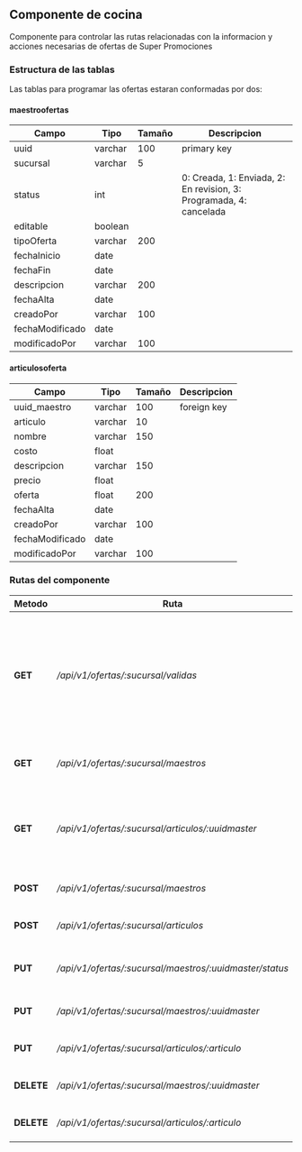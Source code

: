 ## Componente de cocina

Componente para controlar las rutas relacionadas con la informacion y acciones necesarias de ofertas de Super Promociones

### Estructura de las tablas

Las tablas para programar las ofertas estaran conformadas por dos:

#### maestroofertas

| **Campo** | **Tipo** | **Tamaño** | **Descripcion** |
|-----------|----------|------------|-----------------|
| uuid | varchar | 100 | primary key |
| sucursal | varchar | 5 |  |
| status | int | | 0: Creada, 1: Enviada, 2: En revision, 3: Programada, 4: cancelada |
| editable | boolean | |  |
| tipoOferta | varchar | 200 |  |
| fechaInicio | date | |  |
| fechaFin | date | |  |
| descripcion | varchar | 200 |  |
| fechaAlta | date | |  |
| creadoPor | varchar | 100 |  |
| fechaModificado | date | |  |
| modificadoPor | varchar | 100 |  |

#### articulosoferta

| **Campo** | **Tipo** | **Tamaño** | **Descripcion** |
|-----------|----------|------------|-----------------|
| uuid_maestro | varchar | 100 | foreign key |
| articulo | varchar | 10 |  |
| nombre | varchar | 150 | |
| costo | float | |  |
| descripcion | varchar | 150 |  |
| precio | float | | |
| oferta | float | 200 |  |
| fechaAlta | date | |  |
| creadoPor | varchar | 100 |  |
| fechaModificado | date | |  |
| modificadoPor | varchar | 100 |  |

### Rutas del componente

| **Metodo** | **Ruta** | **Request** | **Descripcion** |
|------------|----------|-------------|-----------------|
| **GET** | _/api/v1/ofertas/:sucursal/validas_ |  | Obtiene las ofertas actuales, ademnas que trae datos de validacion de ofertas en cuanto a sus utilidades |
| **GET** | _/api/v1/ofertas/:sucursal/maestros_ |  | Obtiene todas las listas de ofertas |
| **GET** | _/api/v1/ofertas/:sucursal/articulos/:uuidmaster_ |  | Obtiene las lista de los articulos por el uuid de las ofertas maestro |
| **POST** | _/api/v1/ofertas/:sucursal/maestros_ |  | Crea una lista de ofertas |
| **POST** | _/api/v1/ofertas/:sucursal/articulos_ |  | Agrega un articulo a las ofertas |
| **PUT** | _/api/v1/ofertas/:sucursal/maestros/:uuidmaster/status_ |  | Modifica el status de una lista de las ofertas |
| **PUT** | _/api/v1/ofertas/:sucursal/maestros/:uuidmaster_ |  | Modifica la lista de las ofertas |
| **PUT** | _/api/v1/ofertas/:sucursal/articulos/:articulo_ |  | Modifica un articulo de la oferta |
| **DELETE** | _/api/v1/ofertas/:sucursal/maestros/:uuidmaster_ |  | Elimina una lista de ofertas |
| **DELETE** | _/api/v1/ofertas/:sucursal/articulos/:articulo_ |  | Elimina un articulo de la oferta |